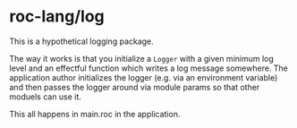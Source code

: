 # roc-lang/log

This is a hypothetical logging package.

The way it works is that you initialize a `Logger` with a given minimum log level and an
effectful function which writes a log message somewhere. The application author
initializes the logger (e.g. via an environment variable) and then passes the logger around
via module params so that other moduels can use it.

This all happens in main.roc in the application.
